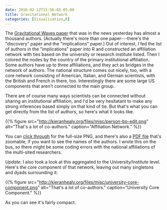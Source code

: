 ```yaml
---
date: 2016-02-12T15:56:03-05:00
title: Gravitational Network
categories: [Visualization,R]
---
```


The [Gravitational Waves paper](http://iopscience.iop.org/article/10.3847/2041-8205/818/2/L22) that was in the news yesterday has almost a thousand authors. (Actually there's more than one paper---there's the "discovery" paper and the "implications" paper.) Out of interest, I fed the list of authors in the "implications" paper into R and constructed an affiliation network with ties based on the university or research institute listed. Then I colored the nodes by the country of the primary institutional affiliation. Some authors have up to three affiliations, and they act as bridges in the network of authors. The national structure comes out nicely, too, with a core network consisting of American, Italian, and German scientists, with the British and French in there, too. Interestingly there are some large US components that aren't connected to the main group. 

There are of course many ways scientists can be connected without sharing an institutional affiliation, and I'd be very hesitatant to make any strong inferences based simply on that kind of tie. But that's what you can get directly from the list of authors, so here's what it looks like. 

{{% figure src="http://kieranhealy.org/files/misc/person-bp-edit.png" alt="That's a lot of co-authors." caption="Affiliation Network." %}}

You can [click through](http://kieranhealy.org/files/misc/person-bp-edit.png) for the full-size PNG, and there's also a [PDF file](http://kieranhealy.org/files/misc/person-bp-edit.pdf) that's zoomable, if you want to see the names of the authors. I wrote this on the bus, so there might be some coding errors with the national affiliations of the multi-sited researchers. 

_Update:_ I also took a look at this aggregated to the University/Institute level. Here's the core component of that network, leaving out many singletons and dyads surrounding it:

{{% figure src="http://kieranhealy.org/files/misc/university-core-component.png" alt="That's a lot of co-authors." caption="University Core Component."  %}}   

As you can see it's fairly compact. 
